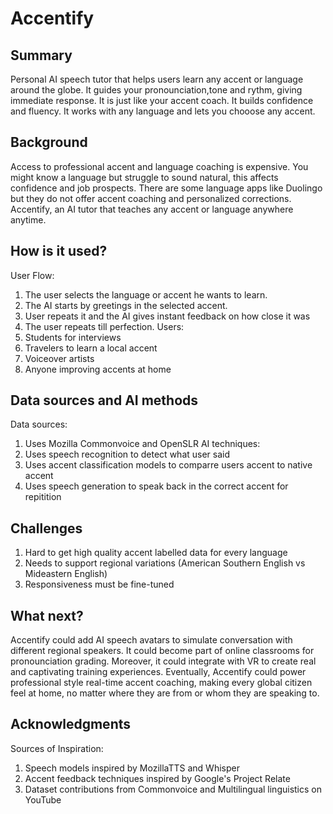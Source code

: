# Accentify


## Summary
Personal AI speech tutor that helps users learn any accent or language around the globe. It guides your pronounciation,tone and rythm, giving immediate response. It is just like your accent coach. It builds confidence and fluency. It works with any language and lets you chooose any accent.


## Background
Access to professional accent and language coaching is expensive. You might know a language but struggle to sound natural, this affects confidence and job prospects. There are some language apps like Duolingo but they do not offer accent coaching and personalized corrections. Accentify, an AI tutor that teaches any accent or language anywhere anytime.


## How is it used?
User Flow:
 1. The user selects the language or accent he wants to learn.
 2. The AI starts by greetings in the selected accent.
 3. User repeats it and the AI gives instant feedback on how close it was 
 4. The user repeats till perfection.
Users:
 1. Students for interviews
 2. Travelers to learn a local accent
 3. Voiceover artists
 4. Anyone improving accents at home


## Data sources and AI methods
Data sources:
 1. Uses Mozilla Commonvoice and OpenSLR
AI techniques:
 1. Uses speech recognition to detect what user said 
 2. Uses accent classification models to comparre users accent to native accent
 3. Uses speech generation to speak back in the correct accent for repitition


## Challenges
 1. Hard to get high quality accent labelled data for every language
 2. Needs to support regional variations (American Southern English vs Mideastern English)
 3. Responsiveness must be fine-tuned


## What next?
Accentify could add AI speech avatars to simulate conversation with different regional speakers. It could become part of online classrooms for pronounciation grading. Moreover, it could integrate with VR to create real and captivating training experiences. Eventually, Accentify could power professional style real-time accent coaching, making every global citizen feel at home, no matter where they are from or whom they are speaking to. 


## Acknowledgments
Sources of Inspiration:
 1. Speech models inspired by MozillaTTS and Whisper
 2. Accent feedback techniques inspired by Google's Project Relate
 3. Dataset contributions from Commonvoice and Multilingual linguistics on YouTube 
 

